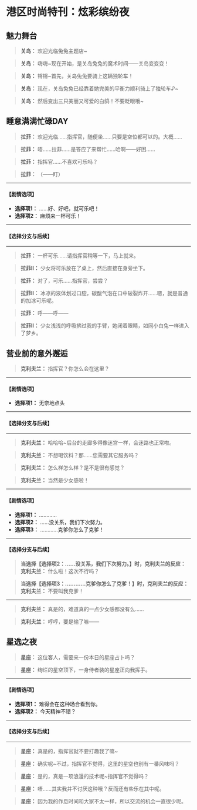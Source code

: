# 港区时尚特刊：炫彩缤纷夜

## 魅力舞台

> **关岛：**
> 欢迎光临兔兔主题店~

> **关岛：**
> 嗨嗨~现在开始，是关岛兔兔的魔术时间——关岛变变变！

> **关岛：**
> 锵锵~首先，关岛兔兔要骑上这辆独轮车！

> **关岛：**
> 现在，关岛兔兔已经靠着她完美的平衡力顺利骑上了独轮车♪~

> **关岛：**
> 然后变出三只美丽又可爱的白鸽！不要眨眼哦~

## 睡意满满忙碌DAY

> **拉菲：**
> 欢迎光临……指挥官，随便坐……只要是空位都可以的。大概……

> **拉菲：**
> 唔……拉菲……是答应了来帮忙……哈啊——好困……

> **拉菲：**
> 指挥官……不喜欢可乐吗？

> **拉菲：**
> （——盯）

---
#### **【剧情选项】**
*   **选择项1：** ……好、好吧，就可乐吧！
*   **选择项2：** 麻烦来一杯可乐！

---
#### **【选择分支与后续】**
---

> **拉菲：**
> 一杯可乐……请指挥官稍等一下，马上就来。

> **拉菲II：**
> 少女将可乐放在了桌上，然后直接在身旁坐下。

> **拉菲：**
> 对了，可乐……指挥官，尝尝？

> **拉菲II：**
> 冰凉的液体划过口腔，碳酸气泡在口中破裂炸开……嗯，就是普通的加冰可乐呢。

> **拉菲：**
> 呼——呼——

> **拉菲II：**
> 少女浅浅的呼吸拂过我的手臂，她闭着眼睛，如同小白兔一样进入了梦乡。

## 营业前的意外邂逅

> **克利夫兰：**
> 指挥官？你怎么会在这里？

---
#### **【剧情选项】**
*   **选择项1：** 无奈地点头

---
#### **【选择分支与后续】**
---

> **克利夫兰：**
> 哈哈哈~后台的走廊多得像迷宫一样，会迷路也正常啦。

> **克利夫兰：**
> 不想喝饮料？那……您需要其它服务吗？

> **克利夫兰：**
> 怎么样怎么样？是不是很有感觉？

> **克利夫兰：**
> 当然是少女感啦！

---
#### **【剧情选项】**
*   **选择项1：** …………
*   **选择项2：** ……没关系，我们下次努力。
*   **选择项3：** …………克爹你怎么了克爹！

---
#### **【选择分支与后续】**
> **当选择【选择项2：……没关系，我们下次努力。】时，克利夫兰的反应：**
> **克利夫兰：** 什么啦！这次不行吗？

> **当选择【选择项3：…………克爹你怎么了克爹！】时，克利夫兰的反应：**
> **克利夫兰：** 不要叫我克爹！

---

> **克利夫兰：**
> 真是的，难道真的一点少女感都没有么……

> **克利夫兰：**
> 哼哼，要是输了嘛——

## 星选之夜

> **星座：**
> 这位客人，需要来一份本日的星座占卜吗？

> **星座：**
> 绚烂的星空顶下，一身侍者装的星座正向我挥手。

---
#### **【剧情选项】**
*   **选择项1：** 难得会在这种场合看到你。
*   **选择项2：** 今天精神不错？

---
#### **【选择分支与后续】**
---

> **星座：**
> 真是的，指挥官就不要打趣我了嘛~

> **星座：**
> 确实呢~不过，指挥官不觉得，这里的星空也别有一番风味吗？

> **星座：**
> 是的，真是一项浪漫的技术呢~指挥官不觉得吗？

> **星座：**
> 唔……其实我并不讨厌这种哦？反而还有些乐在其中呢。

> **星座：**
> 因为我的作息时间和大家不太一样，所以交流的机会一直很少呢。

